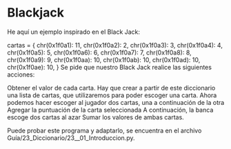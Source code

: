 # Blackjack
He aquí un ejemplo inspirado en el Black Jack:

cartas = { 
    chr(0x1f0a1): 11, 
    chr(0x1f0a2): 2, 
    chr(0x1f0a3): 3, 
    chr(0x1f0a4): 4, 
    chr(0x1f0a5): 5, 
    chr(0x1f0a6): 6, 
    chr(0x1f0a7): 7, 
    chr(0x1f0a8): 8, 
    chr(0x1f0a9): 9, 
    chr(0x1f0aa): 10, 
    chr(0x1f0ab): 10, 
    chr(0x1f0ad): 10, 
    chr(0x1f0ae): 10, 
} 
Se pide que nuestro Black Jack realice las siguientes acciones:



Obtener el valor de cada carta.
Hay que crear a partir de este diccionario una lista de cartas, que utilizaremos para poder escoger una carta.
Ahora podemos hacer escoger al jugador dos cartas, una a continuación de la otra
Agregar la puntuación de la carta seleccionada
A continuación, la banca escoge dos cartas al azar
Sumar los valores de ambas cartas.


Puede probar este programa y adaptarlo, se encuentra en el archivo Guía/23_Diccionario/23__01_Introduccion.py.